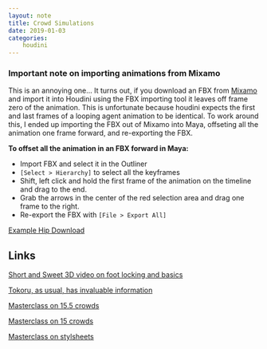 ```yaml
---
layout: note
title: Crowd Simulations
date: 2019-01-03
categories: 
    houdini
---
```


### Important note on importing animations from Mixamo
This is an annoying one... It turns out, if you download an FBX from [Mixamo](https://www.mixamo.com/) and import it into Houdini using the FBX importing tool it leaves off frame zero of the animation. This is unfortunate because houdini expects the first and last frames of a looping agent animation to be identical. To work around this, I ended up importing the FBX out of Mixamo into Maya, offseting all the animation one frame forward, and re-exporting the FBX. 

**To offset all the animation in an FBX forward in Maya:**
- Import FBX and select it in the Outliner
- `[Select > Hierarchy]` to select all the keyframes
- Shift, left click and hold the first frame of the animation on the timeline and drag to the end.
- Grab the arrows in the center of the red selection area and drag one frame to the right.
- Re-export the FBX with `[File > Export All]`

[Example Hip Download](/assets/projects/houdini/19-01-23-crowds-example.hip)

## Links

[Short and Sweet 3D video on foot locking and basics](https://www.youtube.com/watch?v=CIgTqZBtMwY)

[Tokoru, as usual, has invaluable information](http://www.tokeru.com/cgwiki/index.php?title=HoudiniCrowd)

[Masterclass on 15.5 crowds](https://vimeo.com/178031369)

[Masterclass on 15 crowds](https://vimeo.com/150917240)

[Masterclass on stylsheets](https://vimeo.com/155876134)